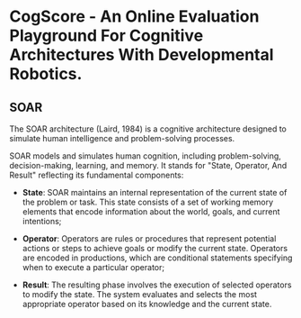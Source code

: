 # CogScore - An Online Evaluation Playground For Cognitive Architectures With Developmental Robotics.

## SOAR

The SOAR architecture (Laird, 1984) is a cognitive architecture designed to simulate human intelligence and problem-solving processes. 

 SOAR models and simulates human cognition, including problem-solving, decision-making, learning, and memory. It stands for "State, Operator, And Result" reflecting its fundamental components:
 * **State**: SOAR maintains an internal representation of the current state of the problem or task. This state consists of a set of working memory elements that encode information about the world, goals, and current intentions;

* **Operator**: Operators are rules or procedures that represent potential actions or steps to achieve goals or modify the current state. Operators are encoded in productions, which are conditional statements specifying when to execute a particular operator;

* **Result**: The resulting phase involves the execution of selected operators to modify the state. The system evaluates and selects the most appropriate operator based on its knowledge and the current state.


